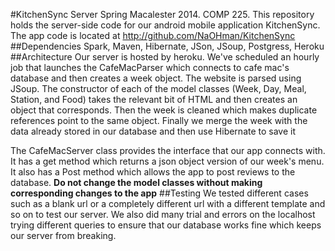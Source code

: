 #KitchenSync Server
Spring Macalester 2014. COMP 225. This repository holds the server-side code for our android mobile application KitchenSync. The app code is located at http://github.com/NaOHman/KitchenSync
##Dependencies
Spark, Maven, Hibernate, JSon, JSoup, Postgress, Heroku
##Architecture
Our server is hosted by heroku. We've scheduled an hourly job that launches the CafeMacParser which connects to cafe mac's database and then creates a week object. The website is parsed using JSoup. The constructor of each of the model classes (Week, Day, Meal, Station, and Food) takes the relevant bit of HTML and then creates an object that corresponds. Then the week is cleaned which makes duplicate references point to the same object. Finally we merge the week with the data already stored in our database and then use Hibernate to save it

The CafeMacServer class provides the interface that our app connects with. It has a get method which returns a json object version of our week's menu. It also has a Post method which allows the app to post reviews to the database. **Do not change the model classes without making corresponding changes to the app**
##Testing
We tested different cases such as a blank url or a completely different url with a different template and so on to test our server. We also did many trial and errors on the localhost trying different queries to ensure that our database works fine which keeps our server from breaking. 
